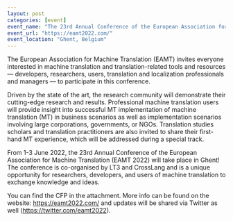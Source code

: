 ```yaml
---
layout: post
categories: [event]
event_name: "The 23rd Annual Conference of the European Association for Machine Translation (EAMT 2022)"
event_url: "https://eamt2022.com/"
event_location: "Ghent, Belgium"
---
```


The European Association for Machine Translation (EAMT) invites everyone interested in machine translation and translation-related tools and resources ― developers, researchers, users, translation and localization professionals and managers ― to participate in this conference.

Driven by the state of the art, the research community will demonstrate their cutting-edge research and results. Professional machine translation users will provide insight into successful MT implementation of machine translation (MT) in business scenarios as well as implementation scenarios involving large corporations, governments, or NGOs. Translation studies scholars and translation practitioners are also invited to share their first-hand MT experience, which will be addressed during a special track.

From 1-3 June 2022, the 23rd Annual Conference of the European Association for Machine Translation (EAMT 2022) will take place in Ghent! The conference is co-organised by LT3 and CrossLang and is a unique opportunity for researchers, developers, and users of machine translation to exchange knowledge and ideas.
 
You can find the CFP in the attachment. More info can be found on the website: https://eamt2022.com/ and updates will be shared via Twitter as well (https://twitter.com/eamt2022).
 
